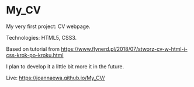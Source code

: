 # My_CV

My very first project: CV webpage.

Technologies: HTML5, CSS3.

Based on tutorial from https://www.flynerd.pl/2018/07/stworz-cv-w-html-i-css-krok-po-kroku.html

I plan to develop it a little bit more it in the future.

Live: https://joannaewa.github.io/My_CV/

